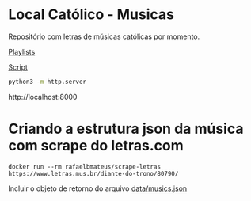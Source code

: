 # Local Católico - Musicas

Repositório com letras de músicas católicas por momento.

[Playlists](https://docs.google.com/spreadsheets/d/17iuLN9zmfkS3BTWtAY4-Ibw6EUw2dWsk52JcNfZjih8)

[Script](https://script.google.com/u/1/home/projects/14NDK5KxXi6lp_SKd5XoyhoEcH5DD0QK75hEtCW34aOAqoNDMoVr-ceMi)

```bash
python3 -m http.server
```

http://localhost:8000

# Criando a estrutura json da música com scrape do letras.com

```
docker run --rm rafaelbmateus/scrape-letras https://www.letras.mus.br/diante-do-trono/80790/
```

Incluir o objeto de retorno do arquivo [data/musics.json](/data/musics.json)
